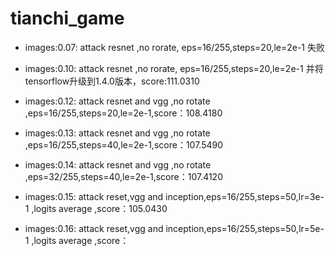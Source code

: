# tianchi_game

* images:0.07: attack resnet ,no rorate, eps=16/255,steps=20,le=2e-1 失败

* images:0.10: attack resnet ,no rorate, eps=16/255,steps=20,le=2e-1 并将tensorflow升级到1.4.0版本，score:111.0310
* images:0.12: attack resnet and vgg ,no rotate ,eps=16/255,steps=20,le=2e-1,score：108.4180
* images:0.13: attack resnet and vgg ,no rotate ,eps=16/255,steps=40,le=2e-1,score：107.5490
* images:0.14: attack resnet and vgg ,no rotate ,eps=32/255,steps=40,le=2e-1,score：107.4120
* images:0.15: attack reset,vgg and inception,eps=16/255,steps=50,lr=3e-1 ,logits average ,score：105.0430
* images:0.16: attack reset,vgg and inception,eps=16/255,steps=50,lr=5e-1 ,logits average ,score：
